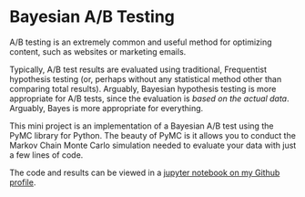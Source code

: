 # Bayesian A/B Testing

A/B testing is an extremely common and useful method for optimizing content, such as websites or marketing emails.  

Typically, A/B test results are evaluated using traditional, Frequentist hypothesis testing (or, perhaps without any statistical method other than comparing total results).  Arguably, Bayesian hypothesis testing is more appropriate for A/B tests, since the evaluation is *based on the actual data*.  Arguably, Bayes is more appropriate for everything.

This mini project is an implementation of a Bayesian A/B test using the PyMC library for Python.  The beauty of PyMC is it allows you to conduct the Markov Chain Monte Carlo simulation needed to evaluate your data with just a few lines of code.

The code and results can be viewed in a [jupyter notebook on my Github profile](https://github.com/MikeS-nth/portfolio/blob/master/Bayesian_AB_testing/Bayesian_AB_testing.ipynb).
